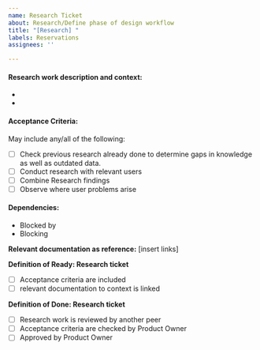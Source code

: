 ```yaml
---
name: Research Ticket
about: Research/Define phase of design workflow
title: "[Research] "
labels: Reservations
assignees: ''

---
```


#### Research work description and context:
  -
  - 

#### Acceptance Criteria:
May include any/all of the following:
- [ ] Check previous research already done to determine gaps in knowledge as well as outdated data. 
- [ ] Conduct research with relevant users
- [ ] Combine Research findings
- [ ] Observe where user problems arise

#### Dependencies:

- Blocked by
- Blocking

**Relevant documentation as reference:**
[insert links]

**Definition of Ready: Research ticket**

- [ ] Acceptance criteria are included
- [ ] relevant documentation to context is linked

**Definition of Done: Research ticket** 
 - [ ] Research work is reviewed by another peer
 - [ ] Acceptance criteria are checked by Product Owner
 - [ ] Approved by Product Owner
